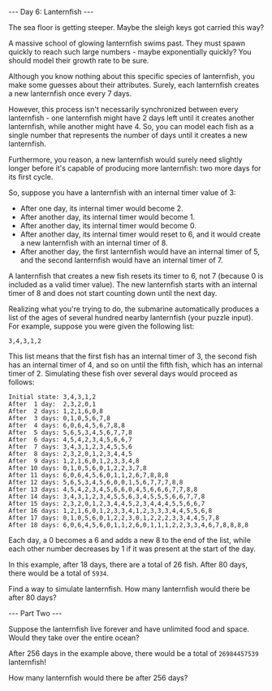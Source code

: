 --- Day 6: Lanternfish ---

The sea floor is getting steeper. Maybe the sleigh keys got carried this
way?

A massive school of glowing lanternfish swims past. They must spawn
quickly to reach such large numbers - maybe exponentially quickly? You
should model their growth rate to be sure.

Although you know nothing about this specific species of lanternfish,
you make some guesses about their attributes. Surely, each lanternfish
creates a new lanternfish once every 7 days.

However, this process isn't necessarily synchronized between every
lanternfish - one lanternfish might have 2 days left until it creates
another lanternfish, while another might have 4. So, you can model each
fish as a single number that represents the number of days until it
creates a new lanternfish.

Furthermore, you reason, a new lanternfish would surely need slightly
longer before it's capable of producing more lanternfish: two more days
for its first cycle.

So, suppose you have a lanternfish with an internal timer value of 3:

- After one day, its internal timer would become 2.
- After another day, its internal timer would become 1.
- After another day, its internal timer would become 0.
- After another day, its internal timer would reset to 6, and it would
  create a new lanternfish with an internal timer of 8.
- After another day, the first lanternfish would have an internal timer
  of 5, and the second lanternfish would have an internal timer of 7.

A lanternfish that creates a new fish resets its timer to 6, not 7
(because 0 is included as a valid timer value). The new lanternfish
starts with an internal timer of 8 and does not start counting down
until the next day.

Realizing what you're trying to do, the submarine automatically produces
a list of the ages of several hundred nearby lanternfish (your puzzle
input). For example, suppose you were given the following list:

`3,4,3,1,2`

This list means that the first fish has an internal timer of 3, the
second fish has an internal timer of 4, and so on until the fifth fish,
which has an internal timer of 2. Simulating these fish over several
days would proceed as follows:

```
Initial state: 3,4,3,1,2
After  1 day:  2,3,2,0,1
After  2 days: 1,2,1,6,0,8
After  3 days: 0,1,0,5,6,7,8
After  4 days: 6,0,6,4,5,6,7,8,8
After  5 days: 5,6,5,3,4,5,6,7,7,8
After  6 days: 4,5,4,2,3,4,5,6,6,7
After  7 days: 3,4,3,1,2,3,4,5,5,6
After  8 days: 2,3,2,0,1,2,3,4,4,5
After  9 days: 1,2,1,6,0,1,2,3,3,4,8
After 10 days: 0,1,0,5,6,0,1,2,2,3,7,8
After 11 days: 6,0,6,4,5,6,0,1,1,2,6,7,8,8,8
After 12 days: 5,6,5,3,4,5,6,0,0,1,5,6,7,7,7,8,8
After 13 days: 4,5,4,2,3,4,5,6,6,0,4,5,6,6,6,7,7,8,8
After 14 days: 3,4,3,1,2,3,4,5,5,6,3,4,5,5,5,6,6,7,7,8
After 15 days: 2,3,2,0,1,2,3,4,4,5,2,3,4,4,4,5,5,6,6,7
After 16 days: 1,2,1,6,0,1,2,3,3,4,1,2,3,3,3,4,4,5,5,6,8
After 17 days: 0,1,0,5,6,0,1,2,2,3,0,1,2,2,2,3,3,4,4,5,7,8
After 18 days: 6,0,6,4,5,6,0,1,1,2,6,0,1,1,1,2,2,3,3,4,6,7,8,8,8,8
```

Each day, a 0 becomes a 6 and adds a new 8 to the end of the list, while
each other number decreases by 1 if it was present at the start of the
day.

In this example, after 18 days, there are a total of 26 fish. After 80
days, there would be a total of `5934`.

Find a way to simulate lanternfish. How many lanternfish would there be
after 80 days?

--- Part Two ---

Suppose the lanternfish live forever and have unlimited food and space. Would they take over the entire ocean?

After 256 days in the example above, there would be a total of `26984457539` lanternfish!

How many lanternfish would there be after 256 days?
